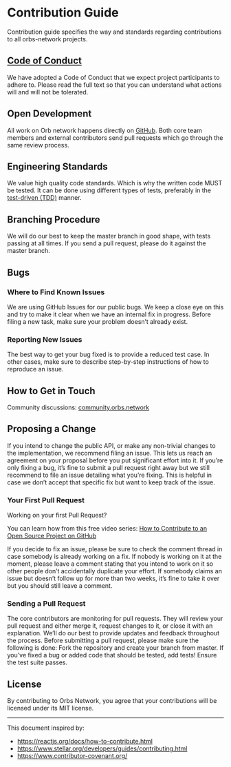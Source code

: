 # Contribution Guide
Contribution guide specifies the way and standards regarding contributions to all orbs-network projects.

## [Code of Conduct](./CODE_OF_CONDUCT.md)
We have adopted a Code of Conduct that we expect project participants to adhere to. Please read the full text so that you can understand what actions will and will not be tolerated.

## Open Development
All work on Orb network happens directly on [GitHub](https://github.com/orbs-network). 
Both core team members and external contributors send pull requests which go through the same review process.

## Engineering Standards
We value high quality code standards. Which is why the written code MUST be tested. It can be done using different types of tests, preferably in the [test-driven (TDD)](https://en.wikipedia.org/wiki/Test-driven_development) manner.

## Branching Procedure
We will do our best to keep the master branch in good shape, with tests passing at all times. 
If you send a pull request, please do it against the master branch. 

## Bugs
### Where to Find Known Issues
We are using GitHub Issues for our public bugs. We keep a close eye on this and try to make it clear when we have an internal fix in progress. 
Before filing a new task, make sure your problem doesn’t already exist.

### Reporting New Issues
The best way to get your bug fixed is to provide a reduced test case. In other cases, make sure to describe step-by-step instructions of how to reproduce an issue.

## How to Get in Touch
Community discussions: [community.orbs.network](https://comunity.orbs.network)

## Proposing a Change
If you intend to change the public API, or make any non-trivial changes to the implementation, we recommend filing an issue. This lets us reach an agreement on your proposal before you put significant effort into it.
If you’re only fixing a bug, it’s fine to submit a pull request right away but we still recommend to file an issue detailing what you’re fixing. This is helpful in case we don’t accept that specific fix but want to keep track of the issue.

### Your First Pull Request
Working on your first Pull Request? 

You can learn how from this free video series:
[How to Contribute to an Open Source Project on GitHub](https://egghead.io/series/how-to-contribute-to-an-open-source-project-on-github)

If you decide to fix an issue, please be sure to check the comment thread in case somebody is already working on a fix. If nobody is working on it at the moment, please leave a comment stating that you intend to work on it so other people don’t accidentally duplicate your effort.
If somebody claims an issue but doesn’t follow up for more than two weeks, it’s fine to take it over but you should still leave a comment.

### Sending a Pull Request   
The core contributors are monitoring for pull requests. They will review your pull request and either merge it, request changes to it, or close it with an explanation. We’ll do our best to provide updates and feedback throughout the process.
Before submitting a pull request, please make sure the following is done:
Fork the repository and create your branch from master.
If you’ve fixed a bug or added code that should be tested, add tests!
Ensure the test suite passes.

## License
By contributing to Orbs Network, you agree that your contributions will be licensed under its MIT license.

---
This document inspired by:
* https://reactjs.org/docs/how-to-contribute.html
* https://www.stellar.org/developers/guides/contributing.html
* https://www.contributor-covenant.org/
